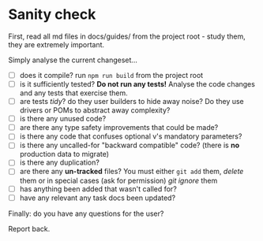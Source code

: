 # Sanity check

First, read all md files in docs/guides/ from the project root - study them, they are extremely important.

Simply analyse the current changeset...

- [ ] does it compile? run `npm run build` from the project root
- [ ] is it sufficiently tested? **Do not run any tests!** Analyse the code changes and any tests that exercise them.
- [ ] are tests _tidy_? do they user builders to hide away noise? Do they use drivers or POMs to abstract away complexity?
- [ ] is there any unused code?
- [ ] are there any type safety improvements that could be made?
- [ ] is there any code that confuses optional v's mandatory parameters?
- [ ] is there any uncalled-for "backward compatible" code? (there is **no** production data to migrate)
- [ ] is there any duplication?
- [ ] are there any **un-tracked** files? You must either `git add` them, _delete_ them or in special cases (ask for permission) _git ignore_ them
- [ ] has anything been added that wasn't called for?
- [ ] have any relevant any task docs been updated?

Finally: do you have any questions for the user?

Report back.
